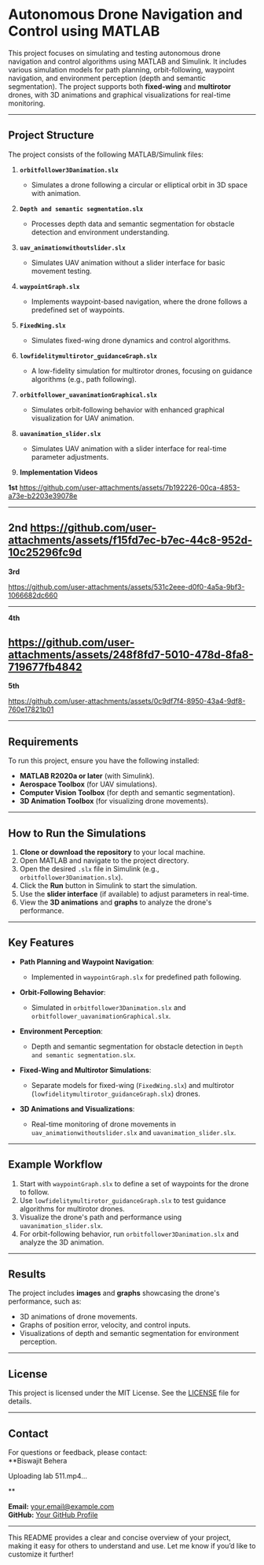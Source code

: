 
# Autonomous Drone Navigation and Control using MATLAB

This project focuses on simulating and testing autonomous drone navigation and control algorithms using MATLAB and Simulink. It includes various simulation models for path planning, orbit-following, waypoint navigation, and environment perception (depth and semantic segmentation). The project supports both **fixed-wing** and **multirotor** drones, with 3D animations and graphical visualizations for real-time monitoring.

---

## Project Structure

The project consists of the following MATLAB/Simulink files:

1. **`orbitfollower3Danimation.slx`**  
   - Simulates a drone following a circular or elliptical orbit in 3D space with animation.

2. **`Depth and semantic segmentation.slx`**  
   - Processes depth data and semantic segmentation for obstacle detection and environment understanding.

3. **`uav_animationwithoutslider.slx`**  
   - Simulates UAV animation without a slider interface for basic movement testing.

4. **`waypointGraph.slx`**  
   - Implements waypoint-based navigation, where the drone follows a predefined set of waypoints.

5. **`FixedWing.slx`**  
   - Simulates fixed-wing drone dynamics and control algorithms.

6. **`lowfidelitymultirotor_guidanceGraph.slx`**  
   - A low-fidelity simulation for multirotor drones, focusing on guidance algorithms (e.g., path following).

7. **`orbitfollower_uavanimationGraphical.slx`**  
   - Simulates orbit-following behavior with enhanced graphical visualization for UAV animation.

8. **`uavanimation_slider.slx`**  
   - Simulates UAV animation with a slider interface for real-time parameter adjustments.

9. **Implementation Videos**  
  
**1st**
https://github.com/user-attachments/assets/7b192226-00ca-4853-a73e-b2203e39078e

---

**2nd**
https://github.com/user-attachments/assets/f15fd7ec-b7ec-44c8-952d-10c25296fc9d
---
**3rd**


https://github.com/user-attachments/assets/531c2eee-d0f0-4a5a-9bf3-1066682dc660

---
**4th**


https://github.com/user-attachments/assets/248f8fd7-5010-478d-8fa8-719677fb4842
---
**5th**



https://github.com/user-attachments/assets/0c9df7f4-8950-43a4-9df8-760e17821b01


---

## Requirements

To run this project, ensure you have the following installed:
- **MATLAB R2020a or later** (with Simulink).
- **Aerospace Toolbox** (for UAV simulations).
- **Computer Vision Toolbox** (for depth and semantic segmentation).
- **3D Animation Toolbox** (for visualizing drone movements).

---

## How to Run the Simulations

1. **Clone or download the repository** to your local machine.
2. Open MATLAB and navigate to the project directory.
3. Open the desired `.slx` file in Simulink (e.g., `orbitfollower3Danimation.slx`).
4. Click the **Run** button in Simulink to start the simulation.
5. Use the **slider interface** (if available) to adjust parameters in real-time.
6. View the **3D animations** and **graphs** to analyze the drone's performance.

---

## Key Features

- **Path Planning and Waypoint Navigation**:  
   - Implemented in `waypointGraph.slx` for predefined path following.

- **Orbit-Following Behavior**:  
   - Simulated in `orbitfollower3Danimation.slx` and `orbitfollower_uavanimationGraphical.slx`.

- **Environment Perception**:  
   - Depth and semantic segmentation for obstacle detection in `Depth and semantic segmentation.slx`.

- **Fixed-Wing and Multirotor Simulations**:  
   - Separate models for fixed-wing (`FixedWing.slx`) and multirotor (`lowfidelitymultirotor_guidanceGraph.slx`) drones.

- **3D Animations and Visualizations**:  
   - Real-time monitoring of drone movements in `uav_animationwithoutslider.slx` and `uavanimation_slider.slx`.

---

## Example Workflow

1. Start with `waypointGraph.slx` to define a set of waypoints for the drone to follow.
2. Use `lowfidelitymultirotor_guidanceGraph.slx` to test guidance algorithms for multirotor drones.
3. Visualize the drone's path and performance using `uavanimation_slider.slx`.
4. For orbit-following behavior, run `orbitfollower3Danimation.slx` and analyze the 3D animation.

---

## Results

The project includes **images** and **graphs** showcasing the drone's performance, such as:
- 3D animations of drone movements.
- Graphs of position error, velocity, and control inputs.
- Visualizations of depth and semantic segmentation for environment perception.

---

## License

This project is licensed under the MIT License. See the [LICENSE](LICENSE) file for details.

---

## Contact

For questions or feedback, please contact:  
**Biswajit Behera

Uploading lab 511.mp4…

** 

 
**Email:** your.email@example.com  
**GitHub:** [Your GitHub Profile](https://github.com/yourusername)

---

This README provides a clear and concise overview of your project, making it easy for others to understand and use. Let me know if you’d like to customize it further!
